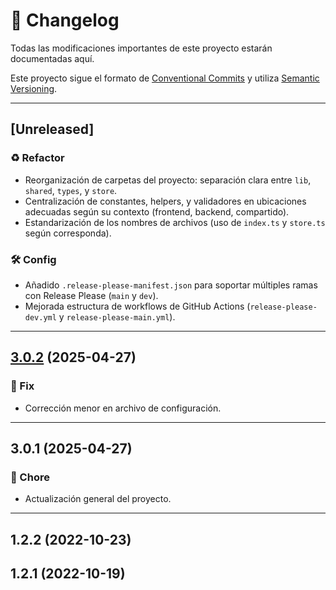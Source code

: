 # 📜 Changelog

Todas las modificaciones importantes de este proyecto estarán documentadas aquí.

Este proyecto sigue el formato de [Conventional Commits](https://www.conventionalcommits.org/en/v1.0.0/) y utiliza [Semantic Versioning](https://semver.org/spec/v2.0.0.html).

---

## [Unreleased]

### ♻️ Refactor
- Reorganización de carpetas del proyecto: separación clara entre `lib`, `shared`, `types`, y `store`.
- Centralización de constantes, helpers, y validadores en ubicaciones adecuadas según su contexto (frontend, backend, compartido).
- Estandarización de los nombres de archivos (uso de `index.ts` y `store.ts` según corresponda).

### 🛠️ Config
- Añadido `.release-please-manifest.json` para soportar múltiples ramas con Release Please (`main` y `dev`).
- Mejorada estructura de workflows de GitHub Actions (`release-please-dev.yml` y `release-please-main.yml`).

---

## [3.0.2](https://github.com/KrlozMedina/Portafolio/compare/v3.0.1...v3.0.2) (2025-04-27)

### 🔧 Fix
- Corrección menor en archivo de configuración.

---

## 3.0.1 (2025-04-27)

### 🧹 Chore
- Actualización general del proyecto.

---

## 1.2.2 (2022-10-23)

## 1.2.1 (2022-10-19)
